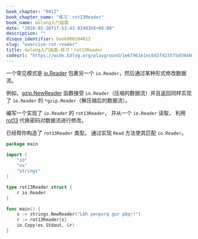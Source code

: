 ```yaml
---
book_chapter: "0412"
book_chapter_name: "练习：rot13Reader"
book_name: Golang入门指南
date: "2016-02-26T17:53:43.9349368+08:00"
description: ""
disqus_identifier: book000104012
slug: "exercise-rot-reader"
title: Golang入门指南-练习：rot13Reader
codeurl: "https://wide.b3log.org/playground/1e67961e1ec6d1f423575d59d40b7677.go"
---
```

一个常见模式是 [io.Reader](https://go-zh.org/pkg/io/#Reader)
包裹另一个 `io.Reader`，然后通过某种形式修改数据流。

例如，[gzip.NewReader](https://go-zh.org/pkg/compress/gzip/#NewReader)
函数接受 `io.Reader`（压缩的数据流）并且返回同样实现了 `io.Reader` 的 `*gzip.Reader`（解压缩后的数据流）。

编写一个实现了 `io.Reader` 的 `rot13Reader`，
并从一个 `io.Reader` 读取，
利用 [rot13](https://en.wikipedia.org/wiki/ROT13) 代换密码对数据流进行修改。

已经帮你构造了 `rot13Reader` 类型。
通过实现 `Read` 方法使其匹配 `io.Reader`。

```go
package main

import (
	"io"
	"os"
	"strings"
)

type rot13Reader struct {
	r io.Reader
}

func main() {
	s := strings.NewReader("Lbh penpxrq gur pbqr!")
	r := rot13Reader{s}
	io.Copy(os.Stdout, &r)
}

```

